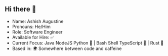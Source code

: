 ## Hi there 👋

- Name: Ashish Augustine
- Pronouns: He/Him
- Role: Software Engineer
- Available for Hire: ✅
- Current Focus: Java NodeJS Python 🐍 | Bash Shell  TypeScript 🗾 | Rust 🦠
- Based in: 🌍 Somewhere between code and caffeine


<!--
**ashish-augustine/ashish-augustine** is a ✨ _special_ ✨ repository because its `README.md` (this file) appears on your GitHub profile.

Here are some ideas to get you started:

- 🔭 I’m currently working on ...
- 🌱 I’m currently learning ...
- 👯 I’m looking to collaborate on ...
- 🤔 I’m looking for help with ...
- 💬 Ask me about ...
- 📫 How to reach me: ...
- 😄 Pronouns: ...
- ⚡ Fun fact: ...
-->
